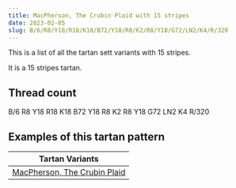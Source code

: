 ```yaml
---
title: MacPherson, The Crubin Plaid with 15 stripes
date: 2023-02-05
slug: B/6/R8/Y18/R18/K18/B72/Y18/R8/K2/R8/Y18/G72/LN2/K4/R/320
---
```

This is a list of all the tartan sett variants with 15 stripes.

It is a 15 stripes tartan.


## Thread count
B/6 R8 Y18 R18 K18 B72 Y18 R8 K2 R8 Y18 G72 LN2 K4 R/320

## Examples of this tartan pattern

| Tartan Variants |
|---------------|
| [MacPherson, The Crubin Plaid](/variants/b/6/r8/y18/r18/k18/b72/y18/r8/k2/r8/y18/g72/ln2/k4/r/320-b5480b0-g008000-k000000-lne0e0e0-rc00000-yf0c000)||
